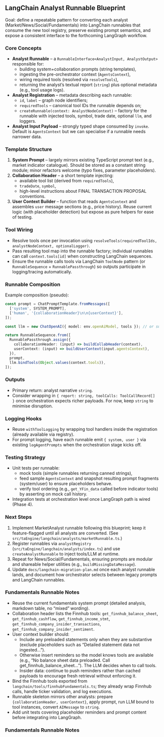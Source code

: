 ## LangChain Analyst Runnable Blueprint

Goal: define a repeatable pattern for converting each analyst (Market/News/Social/Fundamentals) into LangChain runnables that consume the new tool registry, preserve existing prompt semantics, and expose a consistent interface to the forthcoming LangGraph workflow.

### Core Concepts
- **Analyst Runnable** – a `RunnableInterface<AnalystInput, AnalystOutput>` responsible for:
  - building system+collaboration prompts (string templates),
  - ingesting the pre-orchestrator context (`AgentsContext`),
  - wiring required tools (resolved via `resolveTools`),
  - returning the analyst’s textual report (`string`) plus optional metadata (e.g., tool usage logs).
- **Analyst Registration** – metadata describing each runnable:
  - `id`, `label` – graph node identifiers;
  - `requiredTools` – canonical tool IDs the runnable depends on;
  - `createRunnable(context: AnalystNodeContext)` – factory for the runnable with injected tools, symbol, trade date, optional `llm`, and loggers.
- **Analyst Input Payload** – strongly typed shape consumed by `invoke`. Default is `AgentsContext` but we can specialise if a runnable needs narrower data.

### Template Structure
1. **System Prompt** – largely mirrors existing TypeScript prompt text (e.g., market indicator catalogue). Should be stored as a constant string module; minor refactors welcome (typo fixes, parameter placeholders).
2. **Collaboration Header** – a short template injecting:
   - available tool list (derived from `requiredTools`),
   - `tradeDate`, `symbol`,
   - high-level instructions about FINAL TRANSACTION PROPOSAL conventions.
3. **User Context Builder** – function that reads `AgentsContext` and assembles `user` message sections (e.g., price history). Reuse current logic (with placeholder detection) but expose as pure helpers for ease of testing.

### Tool Wiring
- Resolve tools once per invocation using `resolveTools(requiredToolIds, analystNodeContext, optionalLogger)`.
- Pass resulting tool map into the runnable factory; individual runnables can call `context.tools[id]` when constructing LangChain sequences.
- Ensure the runnable calls tools via LangChain `ToolNode` pattern (or `RunnableSequence` + `RunnablePassthrough`) so outputs participate in logging/tracing automatically.

### Runnable Composition
Example composition (pseudo):
```ts
const prompt = ChatPromptTemplate.fromMessages([
  ['system', SYSTEM_PROMPT],
  ['human', '{collaborationHeader}\n\n{userContext}'],
]);

const llm = new ChatOpenAI({ model: env.openAiModel, tools }); // or supply via context

return RunnableSequence.from([
  RunnablePassthrough.assign({
    collaborationHeader: (input) => buildCollabHeader(context),
    userContext: (input) => buildUserContext(input.agentsContext),
  }),
  prompt,
  llm.bindTools(Object.values(context.tools)),
]);
```

### Outputs
- Primary return: analyst narrative `string`.
- Consider wrapping in `{ report: string, toolCalls: ToolCallRecord[] }` once orchestration expects richer payloads. For now, keep `string` to minimise disruption.

### Logging Hooks
- Reuse `withToolLogging` by wrapping tool handlers inside the registration (already available via registry).  
- For prompt logging, have each runnable emit `{ system, user }` via existing `logAgentPrompts` when the orchestration stage kicks off.

### Testing Strategy
- Unit tests per runnable:
  - mock tools (simple runnables returning canned strings),
  - feed sample `AgentsContext` and snapshot resulting prompt fragments (system/user) to ensure placeholders behave.
  - verify tool ordering (e.g., `get_YFin_data` called before indicator tools) by asserting on mock call history.
- Integration tests at orchestration level once LangGraph path is wired (Phase 4).

### Next Steps
1. Implement MarketAnalyst runnable following this blueprint; keep it feature-flagged until all analysts are converted. (See `src/taEngine/langchain/analysts/marketRunnable.ts`.)
2. Register runnables via `analystRegistry` (`src/taEngine/langchain/analysts/index.ts`) and use `createAnalystRunnable` to inject tools/LLM at runtime.
3. Repeat for News/Social/Fundamentals, ensuring prompts are modular and shareable helper utilities (e.g., `buildMissingDataMessage`).
4. Update `docs/langchain-migration-plan.md` once each analyst runnable lands, and document how orchestrator selects between legacy prompts and LangChain runnables.

### Fundamentals Runnable Notes
- Reuse the current fundamentals system prompt (detailed analysis, markdown table, no “mixed” wording).
- Collaboration header lists the Finnhub tools: `get_finnhub_balance_sheet`, `get_finnhub_cashflow`, `get_finnhub_income_stmt`, `get_finnhub_company_insider_transactions`, `get_finnhub_company_insider_sentiment`.
- User context builder should:
  - Include any preloaded statements only when they are substantive (exclude placeholders such as “Detailed statement data not ingested…”).
  - Otherwise insert reminders so the model knows tools are available (e.g., “No balance sheet data preloaded. Call get_finnhub_balance_sheet…”). The LLM decides when to call tools.
  - Insider data: continue to push reminders rather than cached payloads to encourage fresh retrieval without enforcing it.
- Bind the Finnhub tools exported from `langchain/tools/finnhubFundamentals.ts`; they already wrap Finnhub calls, handle ticker validation, and log executions.
- Runnable skeleton mirrors other analysts: prepare `{collaborationHeader, userContext}`, apply prompt, run LLM bound to tool instances, convert `AIMessage` to `string`.
- Add unit tests covering placeholder reminders and prompt content before integrating into LangGraph.
### Fundamentals Runnable Notes
